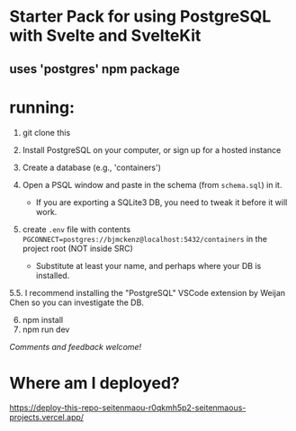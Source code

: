 # Starter Pack for using PostgreSQL with Svelte and SvelteKit

## uses 'postgres' npm package

# running:

1. git clone this
2. Install PostgreSQL on your computer, or sign up for a hosted instance
3. Create a database (e.g., 'containers')
4. Open a PSQL window and paste in the schema (from `schema.sql`) in it.

   - If you are exporting a SQLite3 DB, you need to tweak it before it will work.

5. create `.env` file with contents `PGCONNECT=postgres://bjmckenz@localhost:5432/containers` in the project root (NOT inside SRC)

   - Substitute at least your name, and perhaps where your DB is installed.

5.5. I recommend installing the "PostgreSQL" VSCode extension by Weijan Chen so you can investigate the DB.

6. npm install
7. npm run dev

_Comments and feedback welcome!_

# Where am I deployed?

https://deploy-this-repo-seitenmaou-r0qkmh5p2-seitenmaous-projects.vercel.app/
